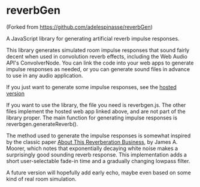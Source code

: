 reverbGen
=========

(Forked from https://github.com/adelespinasse/reverbGen)

A JavaScript library for generating artificial reverb impulse responses.

This library generates simulated room impulse responses that sound fairly decent when used in convolution reverb effects, including the Web Audio API's ConvolverNode. You can link the code into your web apps to generate impulse responses as needed, or you can generate sound files in advance to use in any audio application.

If you just want to generate some impulse responses, see the [hosted version]

If you want to use the library, the file you need is reverbgen.js. The other files implement the hosted web app linked above, and are not part of the library proper. The main function for generating impulse responses is reverbgen.generateReverb().

The method used to generate the impulse responses is somewhat inspired by the classic paper [About This Reverberation Business](http://www.music.mcgill.ca/~gary/courses/papers/Moorer-Reverb-CMJ-1979.pdf), by James A. Moorer, which notes that exponentially decaying white noise makes a surprisingly good sounding reverb response. This implementation adds a short user-selectable fade-in time and a gradually changing lowpass filter.

A future version will hopefully add early echo, maybe even based on some kind of real room simulation.


[hosted version]: https://jipodine.github.io/reverbGen/
